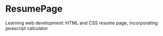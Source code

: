# ResumePage
Learning web development: HTML and CSS resume page, incorporating javascript calculator
